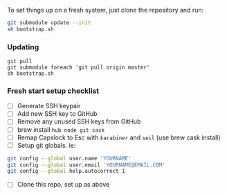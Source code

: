 To set things up on a fresh system, just clone the repository and run:

``` sh
git submodule update --init
sh bootstrap.sh
```

### Updating

``` shell
git pull
git submodule foreach 'git pull origin master'
sh bootstrap.sh
```


### Fresh start setup checklist

- [ ] Generate SSH keypair
- [ ] Add new SSH key to GitHub
- [ ] Remove any unused SSH keys from GitHub
- [ ] brew install `hub node git cask`
- [ ] Remap Capslock to Esc with `karabiner` and `seil` (use brew cask install)
- [ ] Setup git globals. ie:

```sh
git config --global user.name 'YOURNAME'
git config --global user.email 'YOURNAME@EMAIL.COM'
git config --global help.autocorrect 1
```

- [ ] Clone this repo, set up as above
